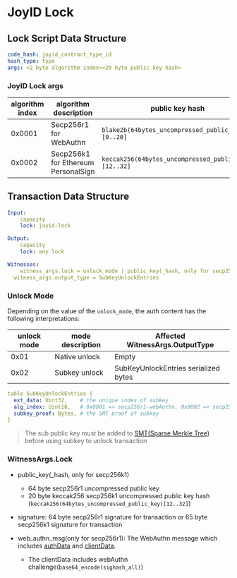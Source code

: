 # JoyID Lock

## Lock Script Data Structure

```yml
code_hash: joyid_contract_type_id
hash_type: type
args: <2 byte algorithm index><20 byte public key hash>
```

### JoyID Lock args

| algorithm index | algorithm description               | public key hash                                      |
| --------------- | ----------------------------------- | ---------------------------------------------------- |
| 0x0001          | Secp256r1 for WebAuthn              | `blake2b(64bytes_uncompressed_public_key)[0..20]`    |
| 0x0002          | Secp256k1 for Ethereum PersonalSign | `keccak256(64bytes_uncompressed_public_key)[12..32]` |

## Transaction Data Structure

```yml
Input:
	capacity
	lock: joyid-lock

Output:
	capacity
	lock: any lock

Witnesses:
	witness_args.lock = unlock_mode | public_key(_hash, only for secp256k1) | signature | web_authn_msg
  witness_args.output_type = SubKeyUnlockEntries
```

### Unlock Mode

Depending on the value of the `unlock_mode`, the auth content has the following interpretations:

| unlock mode | mode description | Affected WitnessArgs.OutputType      |
| ----------- | ---------------- | ------------------------------------ |
| 0x01        | Native unlock    | Empty                                |
| 0x02        | Subkey unlock    | SubKeyUnlockEntries serialized bytes |

```yml
table SubKeyUnlockEntries {
  ext_data: Uint32,    # the unique index of subkey
  alg_index: Uint16,   # 0x0001 => secp256r1-webAuthn, 0x0002 => secp256k1-eth
  subkey_proof: Bytes, # the SMT proof of subkey
}
```

> The sub public key must be added to [SMT(Sparse Merkle Tree)](https://github.com/nervosnetwork/sparse-merkle-tree) before using subkey to unlock transaction

### WitnessArgs.Lock

- public_key(\_hash, only for secp256k1)

  - 64 byte secp256r1 uncompressed public key
  - 20 byte keccak256 secp256k1 uncompressed public key hash (`keccak256(64bytes_uncompressed_public_key)[12..32]`)

- signature: 64 byte secp256r1 signature for transaction or 65 byte secp256k1 signature for transaction

- web_authn_msg(only for secp256r1): The WebAuthn message which includes [authData](https://www.w3.org/TR/webauthn-2/#sctn-authenticator-data) and [clientData](https://www.w3.org/TR/webauthn-2/#clientdatajson-serialization).

  - The clientData includes webAuthn challenge(`base64_encode(sighash_all)`)
